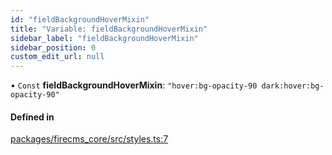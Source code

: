```yaml
---
id: "fieldBackgroundHoverMixin"
title: "Variable: fieldBackgroundHoverMixin"
sidebar_label: "fieldBackgroundHoverMixin"
sidebar_position: 0
custom_edit_url: null
---
```


• `Const` **fieldBackgroundHoverMixin**: ``"hover:bg-opacity-90 dark:hover:bg-opacity-90"``

#### Defined in

[packages/firecms_core/src/styles.ts:7](https://github.com/FireCMSco/firecms/blob/d45f3739/packages/firecms_core/src/styles.ts#L7)
